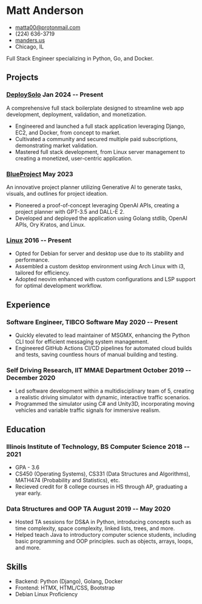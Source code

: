 # Matt Anderson

- <matta00@protonmail.com>
- (224) 636-3719
- [manders.us](https://www.manders.us/)
- Chicago, IL

Full Stack Engineer specializing in Python, Go, and Docker.

## Projects

### <span>[DeploySolo](https://deploysolo.com)</span> <span>Jan 2024 -- Present</span>

A comprehensive full stack boilerplate designed to streamline web app development, deployment, validation, and monetization.

   - Engineered and launched a full stack application leveraging Django, EC2, and Docker, from concept to market.
   - Cultivated a community and secured multiple paid subscriptions, demonstrating market validation.
   - Mastered full stack development, from Linux server management to creating a monetized, user-centric application.

### <span>[BlueProject](https://www.blueproject.info/)</span> <span>May 2023</span>

An innovative project planner utilizing Generative AI to generate tasks, visuals, and outlines for project ideation.

  - Pioneered a proof-of-concept leveraging OpenAI APIs, creating a project planner with GPT-3.5 and DALL-E 2.
  - Developed and deployed the application using Golang stdlib, OpenAI APIs, Ory Kratos, and Linux.

### <span>[Linux](https://github.com/mannders00/dotfiles)</span> <span>2016 -- Present</span>

  - Opted for Debian for server and desktop use due to its stability and performance.
  - Assembled a custom desktop environment using Arch Linux with i3, tailored for efficiency.
  - Adopted neovim enhanced with custom configurations and LSP support for optimal development workflow.

## Experience

### <span>Software Engineer, TIBCO Software </span> <span>May 2020 -- Present</span>

 - Quickly elevated to lead maintainer of MSGMX, enhancing the Python CLI tool for efficient messaging system management.
 - Engineered GitHub Actions CI/CD pipelines for automated cloud builds and tests, saving countless hours of manual building and testing.

### <span>Self Driving Research, IIT MMAE Department</span> <span>October 2019 -- December 2020</span>

- Led software development within a multidisciplinary team of 5, creating a realistic driving simulator with dynamic, interactive traffic scenarios.
- Programmed the simulator using C# and Unity3D, incorporating moving vehicles and variable traffic signals for immersive realism.

## Education

### <span>Illinois Institute of Technology, BS Computer Science</span> <span>2018 -- 2021</span>

  - GPA - 3.6
  - CS450 (Operating Systems), CS331 (Data Structures and Algorithms), MATH474 (Probability and Statistics), etc.
  - Recieved credit for 8 college courses in HS through AP, graduating a year early.

### <span>Data Structures and OOP TA</span> <span>August 2019 -- May 2020</span>

  - Hosted TA sessions for DS&A in Python, introducing concepts such as time
complexity, space complexity, linked lists, trees, and more.
  - Helped teach Java to introductory computer science students, including basic programming and OOP principles.
such as objects, arrays, loops, and more.

## Skills

  - Backend: Python (Django), Golang, Docker
  - Frontend: HTMX, HTML/CSS, Bootstrap
  - Debian Linux Proficiency
